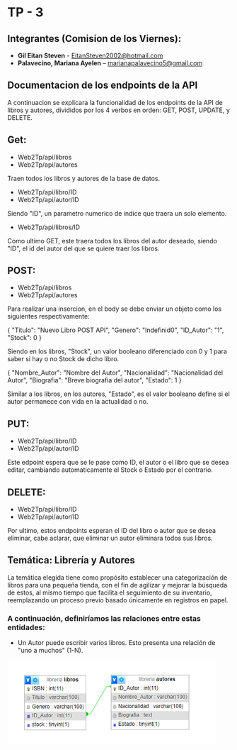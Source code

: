 # **TP - 3**

## Integrantes (Comision de los Viernes):
- **Gil Eitan Steven** - EitanSteven2002@hotmail.com
- **Palavecino, Mariana Ayelen** – marianapalavecino5@gmail.com

## Documentacion de los endpoints de la API

A continuacion se explicara la funcionalidad de los endpoints de la API de libros y autores, divididos por los 4 verbos en orden: GET, POST, UPDATE, y DELETE.

## Get:

- Web2Tp/api/libros
- Web2Tp/api/autores

Traen todos los libros y autores de la base de datos.

- Web2Tp/api/libro/ID
- Web2Tp/api/autor/ID

Siendo "ID", un parametro numerico de indice que traera un solo elemento.

- Web2Tp/api/libros/ID

Como ultimo GET, este traera todos los libros del autor deseado, siendo "ID", el id del autor del que se quiere traer los libros.

## POST:

- Web2Tp/api/libros
- Web2Tp/api/autores

Para realizar una insercion, en el body se debe enviar un objeto como los siguientes respectivamente:

{
    "Titulo": "Nuevo Libro POST API",
    "Genero": "Indefinid0",
    "ID_Autor": "1",
    "Stock": 0
}

Siendo en los libros, "Stock", un valor booleano diferenciado con 0 y 1 para saber si hay o no Stock de dicho libro.

{
    "Nombre_Autor": "Nombre del Autor",
    "Nacionalidad": "Nacionalidad del Autor",
    "Biografia": "Breve biografia del autor",
    "Estado": 1
}

Similar a los libros, en los autores, "Estado", es el valor booleano define si el autor permanece con vida en la actualidad o no.

## PUT:

- Web2Tp/api/libro/ID
- Web2Tp/api/autor/ID

Este edpoint espera que se le pase como ID, el autor o el libro que se desea editar, cambiando automaticamente el Stock o Estado por el contrario.

## DELETE:

- Web2Tp/api/libro/ID
- Web2Tp/api/autor/ID

Por ultimo, estos endpoints esperan el ID del libro o autor que se desea eliminar, cabe aclarar, que eliminar un autor eliminara todos sus libros.

## Temática: Librería y Autores

La temática elegida tiene como propósito establecer una categorización de libros para una pequeña tienda, con el fin de agilizar y mejorar la búsqueda de estos, al mismo tiempo que facilita el seguimiento de su inventario, reemplazando un proceso previo basado únicamente en registros en papel.

### **A continuación, definiríamos las relaciones entre estas entidades:**

- Un Autor puede escribir varios libros. Esto presenta una relación de "uno a muchos" (1-N).

![DiagramaER.png](DiagramaER.png)


